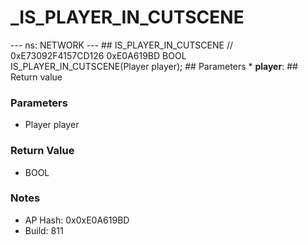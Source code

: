 # _IS_PLAYER_IN_CUTSCENE

--- ns: NETWORK --- ## IS_PLAYER_IN_CUTSCENE  // 0xE73092F4157CD126 0xE0A619BD BOOL IS_PLAYER_IN_CUTSCENE(Player player);   ## Parameters * **player**:  ## Return value

### Parameters
* Player player

### Return Value
* BOOL

### Notes
* AP Hash: 0x0xE0A619BD
* Build: 811

